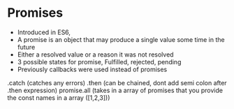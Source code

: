 # Promises

- Introduced in ES6,
- A promise is an object that may produce a single value some time in the future
- Either a resolved value or a reason it was not resolved
- 3 possible states for promise, Fulfilled, rejected, pending
- Previously callbacks were used instead of promises

.catch (catches any errors)
.then (can be chained, dont add semi colon after .then expression)
promise.all (takes in a array of promises that you provide the const names in a array ([1,2,3]))
